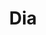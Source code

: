 ---
title: "Dia"
url: /ciudad-autonoma-de-buenos-aires/dia-avenida-triunvirato-3/
shop: Supermarkt
---